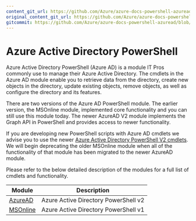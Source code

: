 ```yaml
---
content_git_url: https://github.com/Azure/azure-docs-powershell-azuread/blob/RobdeJong-patch-12/Azure%20AD%20Cmdlets/docs-conceptual/overview.md
original_content_git_url: https://github.com/Azure/azure-docs-powershell-azuread/blob/RobdeJong-patch-12/Azure%20AD%20Cmdlets/docs-conceptual/overview.md
gitcommit: https://github.com/Azure/azure-docs-powershell-azuread/blob/fa3625e3d4a60f5d9fa4c13a267d6b174be76648
---
```

# Azure Active Directory PowerShell

Azure Active Directory PowerShell (Azure AD) is a module IT Pros commonly use to manage their Azure Active Directory. The cmdlets in the Azure AD module enable you to retrieve data from the directory, create new objects in the directory, update existing objects, remove objects, as well as configure the directory and its features.

There are two versions of the Azure AD PowerShell module. The earlier version, the MSOnline module, implemented core functionality and you can still use this module today. The newer AzureAD V2 module implements the Graph API in PowerShell and provides access to newer functionality. 

If you are developing new PowerShell scripts with Azure AD cmdlets we advise you to use the newer [Azure Active Directory PowerShell V2 cmdlets](/powershell/module/azuread?view=azureadps-2.0). We will begin deprecating the older MSOnline module when all of the functionality of that module has been migrated to the newer AzureAD module.

Please refer to the below detailed description of the modules for a full list of cmdlets and functionality.


Module | Description
------ | -----------
[AzureAD](/powershell/module/azuread?view=azureadps-2.0) | Azure Active Directory PowerShell v2
[MSOnline](/powershell/module/msonline?view=azureadps-1.0)| Azure Active Directory PowerShell v1

